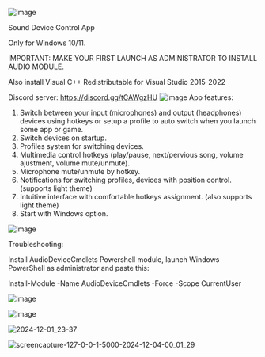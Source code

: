 ![image](https://github.com/user-attachments/assets/16e5b7ad-9f46-43ca-a330-c4ae35a86558)


Sound Device Control App

Only for Windows 10/11.

IMPORTANT: MAKE YOUR FIRST LAUNCH AS ADMINISTRATOR TO INSTALL AUDIO MODULE.

Also install Visual C++ Redistributable for Visual Studio 2015-2022

Discord server: https://discord.gg/tCAWgzHU
![image](https://github.com/user-attachments/assets/02de48b0-698b-416b-8cc5-6d1eea045e8e)
App features:

1. Switch between your input (microphones) and output (headphones) devices using hotkeys or setup a profile to auto switch when you launch some app or game.
2. Switch devices on startup.
3. Profiles system for switching devices.
4. Multimedia control hotkeys (play/pause, next/pervious song, volume ajustment, volume mute/unmute).
5. Microphone mute/unmute by hotkey.
6. Notifications for switching profiles, devices with position control. (supports light theme)
7. Intuitive interface with comfortable hotkeys assignment. (also supports light theme)
8. Start with Windows option.


![image](https://github.com/user-attachments/assets/02de48b0-698b-416b-8cc5-6d1eea045e8e)


Troubleshooting:

 Install AudioDeviceCmdlets Powershell module, launch Windows PowerShell as administrator and paste this:

Install-Module -Name AudioDeviceCmdlets -Force -Scope CurrentUser


![image](https://github.com/user-attachments/assets/02de48b0-698b-416b-8cc5-6d1eea045e8e)

![image](https://github.com/user-attachments/assets/64039e2c-595a-4502-afbf-e137b6110e13)

![2024-12-01_23-37](https://github.com/user-attachments/assets/0372f106-f238-420b-8aa7-531cb9a12e04)

![screencapture-127-0-0-1-5000-2024-12-04-00_01_29](https://github.com/user-attachments/assets/11ef6001-183f-406a-8428-1cd87f79a1c5)






